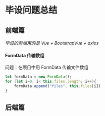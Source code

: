 # 毕设问题总结

## 前端篇

*毕设的前端用的是 Vue + BootstrapVue + axios* 

#### FormData 传输数组

问题：在项目中用 FormData 传输文件数组

```js
let formData = new FormData();
for (let i=0; i< this.files.length; i++){
    formData.append("files", this.files[i])
}
```

## 后端篇